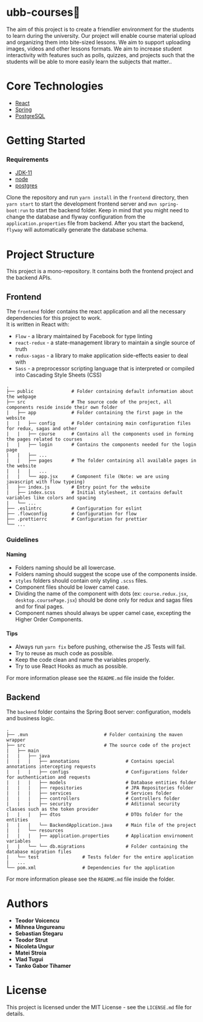 # ubb-courses📖

The aim of this project is to create a friendlier environment for the students to learn during the university.
Our project will enable course material upload and organizing them into bite-sized lessons.
We aim to support uploading images, videos and other lessons formats. We aim to increase student interactivity with features
such as polls, quizzes, and projects such that the students will be able to more easily learn the subjects that matter..

# Core Technologies

- [React](https://reactjs.org/)
- [Spring](https://reactjs.org/)
- [PostgreSQL](https://www.postgresql.org/)

# Getting Started

### Requirements
- [JDK-11](https://www.oracle.com/technetwork/java/javase/downloads/jdk11-downloads-5066655.html)
- [node](https://nodejs.org/en/)
- [postgres](https://www.postgresql.org/)

Clone the repository and run `yarn install` in the `frontend` directory, then `yarn start` to start the development
frontend server and `mvn spring-boot:run` to start the backend folder. Keep in mind that you might need to change the
database and flyway configuration from the `application.properties` file from backend. After you start the backend, 
`flyway` will automatically generate the database schema.

# Project Structure

This project is a mono-repository. It contains both the frontend project and the backend APIs.

## Frontend

The `frontend` folder contains the react application and all the necessary dependencies for this project to work.  
It is written in React with:
* `Flow` - a library maintained by Facebook for type linting
* `react-redux` - a state-management library to maintain a single source of truth 
* `redux-sagas` - a library to make application side-effects easier to deal with
* `Sass` - a preprocessor scripting language that is interpreted or compiled into Cascading Style Sheets (CSS)

```
.
├── public              # Folder containing default information about the webpage
├── src                 # The source code of the project, all components reside inside their own folder
|   ├── app             # Folder containing the first page in the website
|   |   ├── config      # Folder containing main configuration files for redux, sagas and other
|   |   ├── course      # Contains all the components used in forming the pages related to courses
|   |   ├── login       # Contains the components needed for the login page
|   |   ├── ...
|   |   ├── pages       # The folder containing all available pages in the website
|   |   |   ...
|   |   └── app.jsx     # Component file (Note: we are using javascript with flow typeing)
|   ├── index.js        # Entry point for the website
|   ├── index.scss      # Initial stylesheet, it contains default variables like colors and spacing
|   └── ...
├── .eslintrc           # Configuration for eslint
├── .flowconfig         # Configuration for flow
├── .prettierrc         # Configuration for prettier
└── ...
```

### Guidelines
 
#### Naming
* Folders naming should be all lowercase.
* Folders naming should suggest the scope use of the components inside.
* `styles` folders should contain only styling `.scss` files.
* Component files should be lower camel case.
* Dividing the name of the component with dots (ex: `course.redux.jsx`, `desktop.coursePage.jsx`) should be done only for redux and sagas files and for final pages.
* Component names should always be upper camel case, excepting the Higher Order Components.

#### Tips 
* Always run `yarn fix` before pushing, otherwise the JS Tests will fail.
* Try to reuse as much code as possible.
* Keep the code clean and name the variables properly.
* Try to use React Hooks as much as possible.

For more information please see the `README.md` file inside the folder.

## Backend

The `backend` folder contains the Spring Boot server: configuration, models and business logic.

```
.
├── .mvn                            # Folder containing the maven wrapper
├── src                             # The source code of the project
|   ├── main            
|   |   ├── java 
|   |   |   ├── annotations                 # Contains special annotations intercepting requests
|   |   |   ├── configs                     # Configurations folder for authentication and requests
|   |   |   ├── models                      # Database entities folder
|   |   |   ├── repositories                # JPA Repositories folder
|   |   |   ├── services                    # Services folder
|   |   |   ├── controllers                 # Controllers folder
|   |   |   ├── security                    # Aditional security classes such as the token provider
|   |   |   ├── dtos                        # DTOs folder for the entities
|   |   |   └── BackendApplication.java     # Main file of the project
|   |   └── resources
|   |   |   ├── application.properties      # Application envirnoment variables
|   |   └── └── db.migrations               # Folder containing the database migration files
|   └── test                # Tests folder for the entire application
|   ...   
└── pom.xml                 # Dependencies for the application
```

For more information please see the `README.md` file inside the folder.

# Authors

- **Teodor Voicencu**
- **Mihnea Ungureanu**
- **Sebastian Stegaru**
- **Teodor Strut**
- **Nicoleta Ungur**
- **Matei Stroia**
- **Vlad Tugui**
- **Tanko Gabor Tihamer**

# License
This project is licensed under the MIT License - see the `LICENSE.md` file for details.
